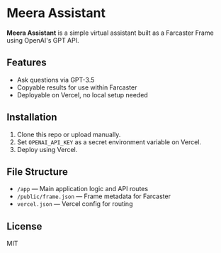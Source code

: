 
# Meera Assistant

**Meera Assistant** is a simple virtual assistant built as a Farcaster Frame using OpenAI's GPT API.

## Features

- Ask questions via GPT-3.5
- Copyable results for use within Farcaster
- Deployable on Vercel, no local setup needed

## Installation

1. Clone this repo or upload manually.
2. Set `OPENAI_API_KEY` as a secret environment variable on Vercel.
3. Deploy using Vercel.

## File Structure

- `/app` — Main application logic and API routes
- `/public/frame.json` — Frame metadata for Farcaster
- `vercel.json` — Vercel config for routing

## License

MIT
